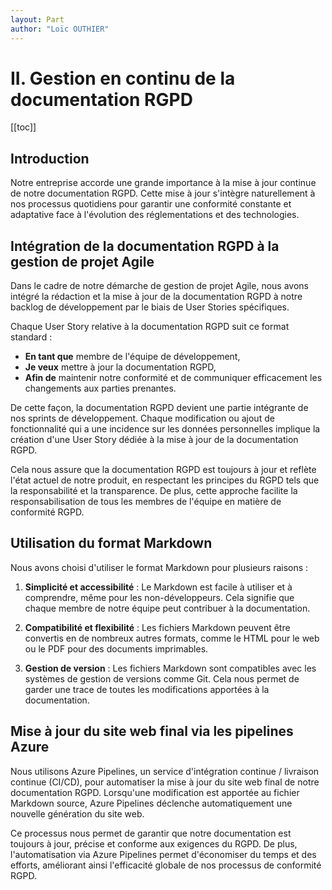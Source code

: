 ```yaml
---
layout: Part
author: "Loïc OUTHIER"
---
```


# II. Gestion en continu de la documentation RGPD

[[toc]]

## Introduction

Notre entreprise accorde une grande importance à la mise à jour continue de notre documentation RGPD. Cette mise à jour s'intègre naturellement à nos processus quotidiens pour garantir une conformité constante et adaptative face à l'évolution des réglementations et des technologies.

## Intégration de la documentation RGPD à la gestion de projet Agile

Dans le cadre de notre démarche de gestion de projet Agile, nous avons intégré la rédaction et la mise à jour de la documentation RGPD à notre backlog de développement par le biais de User Stories spécifiques.

Chaque User Story relative à la documentation RGPD suit ce format standard :

- **En tant que** membre de l'équipe de développement,
- **Je veux** mettre à jour la documentation RGPD,
- **Afin de** maintenir notre conformité et de communiquer efficacement les changements aux parties prenantes.

De cette façon, la documentation RGPD devient une partie intégrante de nos sprints de développement. Chaque modification ou ajout de fonctionnalité qui a une incidence sur les données personnelles implique la création d'une User Story dédiée à la mise à jour de la documentation RGPD.

Cela nous assure que la documentation RGPD est toujours à jour et reflète l'état actuel de notre produit, en respectant les principes du RGPD tels que la responsabilité et la transparence. De plus, cette approche facilite la responsabilisation de tous les membres de l'équipe en matière de conformité RGPD.

## Utilisation du format Markdown

Nous avons choisi d'utiliser le format Markdown pour plusieurs raisons :

1. **Simplicité et accessibilité** : Le Markdown est facile à utiliser et à comprendre, même pour les non-développeurs. Cela signifie que chaque membre de notre équipe peut contribuer à la documentation.

2. **Compatibilité et flexibilité** : Les fichiers Markdown peuvent être convertis en de nombreux autres formats, comme le HTML pour le web ou le PDF pour des documents imprimables.

3. **Gestion de version** : Les fichiers Markdown sont compatibles avec les systèmes de gestion de versions comme Git. Cela nous permet de garder une trace de toutes les modifications apportées à la documentation.

## Mise à jour du site web final via les pipelines Azure

Nous utilisons Azure Pipelines, un service d'intégration continue / livraison continue (CI/CD), pour automatiser la mise à jour du site web final de notre documentation RGPD. Lorsqu'une modification est apportée au fichier Markdown source, Azure Pipelines déclenche automatiquement une nouvelle génération du site web.

Ce processus nous permet de garantir que notre documentation est toujours à jour, précise et conforme aux exigences du RGPD. De plus, l'automatisation via Azure Pipelines permet d'économiser du temps et des efforts, améliorant ainsi l'efficacité globale de nos processus de conformité RGPD.

